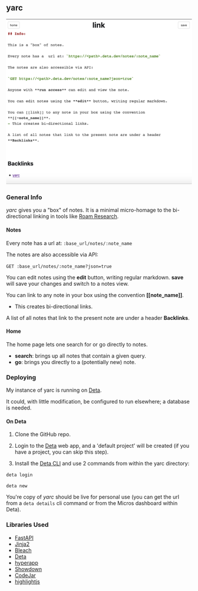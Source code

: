 ## yarc


![yarc](assets/yarc_backlinks.png)

### General Info

*yarc* gives you a "box" of notes. It is a minimal micro-homage to the bi-directional linking in tools like [Roam Research](https://roamresearch.com/).

#### Notes

Every note has a url at: `:base_url/notes/:note_name`

The notes are also accessible via API:

`GET :base_url/notes/:note_name?json=true`

You can edit notes using the **edit** button, writing regular markdown. **save** will save your changes and switch to a notes view.

You can link to any note in your box using the convention **[[note_name]]**.
- This creates bi-directional links. 

A list of all notes that link to the present note are under a header **Backlinks**.

#### Home

The home page lets one search for or go directly to notes.

- **search**: brings up all notes that contain a given query.
- **go**: brings you directly to a (potentially new) note.


### Deploying

My instance of yarc is running on [Deta](https://www.deta.sh/).

It could, with little modification, be configured to run elsewhere; a database is needed.

#### On Deta

1. Clone the GitHub repo.

2. Login to the [Deta](https://web.deta.sh/) web app, and a 'default project' will be created (if you have a project, you can skip this step).

3. Install the [Deta CLI](https://docs.deta.sh/docs/cli/install) and use 2 commands from within the yarc directory:

```
deta login
```

```
deta new
```


You're copy of *yarc* should be live for personal use (you can get the url from a `deta details` cli command or from the Micros dashboard within Deta).

### Libraries Used

- [FastAPI](https://fastapi.tiangolo.com/)
- [Jinja2](https://jinja.palletsprojects.com/en/2.11.x/)
- [Bleach](https://bleach.readthedocs.io/en/latest/clean.html)
- [Deta](https://www.deta.sh/)
- [hyperapp](https://github.com/jorgebucaran/hyperapp)
- [Showdown](http://showdownjs.com/)
- [CodeJar](https://github.com/antonmedv/codejar)
- [highlightjs](https://highlightjs.org/usage/)
